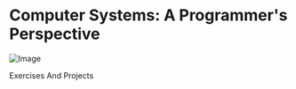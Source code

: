 # Computer Systems: A Programmer's Perspective

![Image](https://user-images.githubusercontent.com/75048742/218658534-94732637-b881-48e9-86d2-36f9fabbda3d.jpg)

Exercises And Projects
